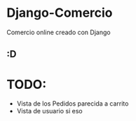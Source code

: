 # Django-Comercio
Comercio online creado con Django

## :D


# TODO:
- Vista de los Pedidos parecida a carrito
- Vista de usuario si eso